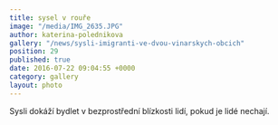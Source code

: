 ```yaml
---
title: sysel v rouře
image: "/media/IMG_2635.JPG"
author: katerina-polednikova
gallery: "/news/sysli-imigranti-ve-dvou-vinarskych-obcich"
position: 29
published: true
date: 2016-07-22 09:04:55 +0000
category: gallery
layout: photo
---
```

Sysli dokáží bydlet v bezprostřední blízkosti lidí, pokud je lidé
nechají.
